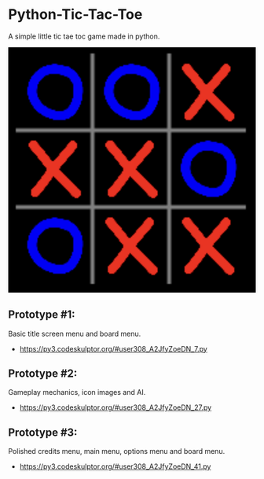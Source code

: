 # Python-Tic-Tac-Toe
A simple little tic tae toc game made in python.

![Game icon](https://raw.githubusercontent.com/RXCodes/Python-Tic-Tac-Toe/main/images/Icon.jpg)

## Prototype #1:
Basic title screen menu and board menu.
- https://py3.codeskulptor.org/#user308_A2JfyZoeDN_7.py

## Prototype #2:
Gameplay mechanics, icon images and AI.
- https://py3.codeskulptor.org/#user308_A2JfyZoeDN_27.py

## Prototype #3:
Polished credits menu, main menu, options menu and board menu.
- https://py3.codeskulptor.org/#user308_A2JfyZoeDN_41.py
